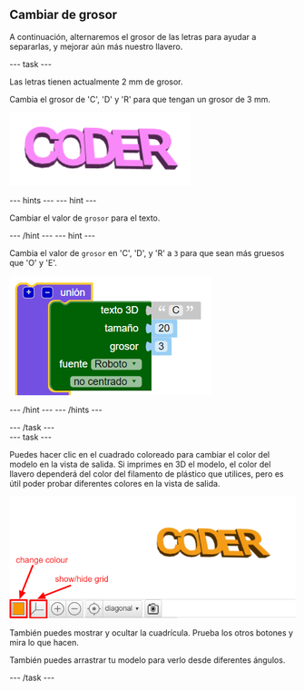 ## Cambiar de grosor

A continuación, alternaremos el grosor de las letras para ayudar a separarlas, y mejorar aún más nuestro llavero.

--- task ---

Las letras tienen actualmente 2 mm de grosor.

Cambia el grosor de 'C', 'D' y 'R' para que tengan un grosor de 3 mm.

![captura de pantalla](images/coder-finished.png)

--- hints --- --- hint ---

Cambiar el valor de `grosor` para el texto.

--- /hint --- --- hint ---

Cambia el valor de `grosor` en 'C', 'D', y 'R' a `3` para que sean más gruesos que 'O' y 'E'.

![captura de pantalla](images/coder-thickness.png)

--- /hint --- --- /hints ---

--- /task ---   
--- task ---

Puedes hacer clic en el cuadrado coloreado para cambiar el color del modelo en la vista de salida. Si imprimes en 3D el modelo, el color del llavero dependerá del color del filamento de plástico que utilices, pero es útil poder probar diferentes colores en la vista de salida.

![captura de pantalla](images/coder-colour.png)

También puedes mostrar y ocultar la cuadrícula. Prueba los otros botones y mira lo que hacen.

También puedes arrastrar tu modelo para verlo desde diferentes ángulos.

--- /task ---
